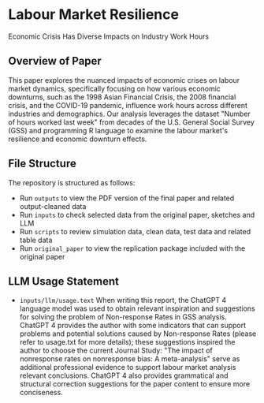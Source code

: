# Labour Market Resilience
Economic Crisis Has Diverse Impacts on Industry Work Hours

## Overview of Paper
This paper explores the nuanced impacts of economic crises on labour market dynamics, specifically focusing on how various economic downturns, such as the 1998 Asian Financial Crisis, the 2008 financial crisis, and the COVID-19 pandemic, influence work hours across different industries and demographics. Our analysis leverages the dataset "Number of hours worked last week" from decades of the U.S. General Social Survey (GSS) and programming R language to examine the labour market's resilience and economic downturn effects.

## File Structure
The repository is structured as follows:

- Run `outputs` to view the PDF version of the final paper and related output-cleaned data
- Run `inputs` to check selected data from the original paper, sketches and LLM
- Run `scripts` to review simulation data, clean data, test data and related table data
- Run `original_paper` to view the replication package included with the original paper

## LLM Usage Statement
- `inputs/llm/usage.text` When writing this report, the ChatGPT 4 language model was used to obtain relevant inspiration and suggestions for solving the problem of Non-response Rates in GSS analysis. ChatGPT 4 provides the author with some indicators that can support problems and potential solutions caused by Non-response Rates (please refer to usage.txt for more details); these suggestions inspired the author to choose the current Journal Study: "The impact of nonresponse rates on nonresponse bias: A meta-analysis" serve as additional professional evidence to support labour market analysis relevant conclusions. ChatGPT 4 also provides grammatical and structural correction suggestions for the paper content to ensure more conciseness.
